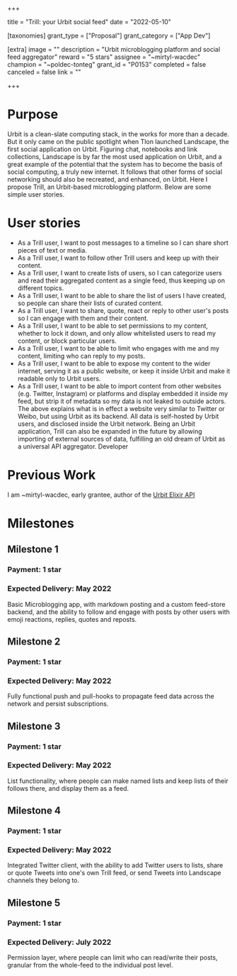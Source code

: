 +++

title = "Trill: your Urbit social feed"
date = "2022-05-10"

[taxonomies]
grant_type = ["Proposal"]
grant_category = ["App Dev"]

[extra]
image = ""
description = "Urbit microblogging platform and social feed aggregator"
reward = "5 stars"
assignee = "~mirtyl-wacdec"
champion = "~poldec-tonteg"
grant_id = "P0153"
completed = false
canceled = false
link = ""

+++
# Purpose
Urbit is a clean-slate computing stack, in the works for more than a decade. But it only came on the public spotlight when Tlon launched Landscape, the first social application on Urbit. Figuring chat, notebooks and link collections, Landscape is by far the most used application on Urbit, and a great example of the potential that the system has to become the basis of social computing, a truly new internet.
It follows that other forms of social networking should also be recreated, and enhanced, on Urbit. Here I propose Trill, an Urbit-based microblogging platform. Below are some simple user stories.

# User stories
- As a Trill user, I want to post messages to a timeline so I can share short pieces of text or media.
- As a Trill user, I want to follow other Trill users and keep up with their content.
- As a Trill user, I want to create lists of users, so I can categorize users and read their aggregated content as a single feed, thus keeping up on different topics.
- As a Trill user, I want to be able to share the list of users I have created, so people can share their lists of curated content.
- As a Trill user, I want to share, quote, react or reply to other user's posts so I can engage with them and their content.
- As a Trill user, I want to be able to set permissions to my content, whether to lock it down, and only allow whitelisted users to read my content, or block particular users.
- As a Trill user, I want to be able to limit who engages with me and my content, limiting who can reply to my posts.
- As a Trill user, I want to be able to expose my content to the wider internet, serving it as a public website, or keep it inside Urbit and make it readable only to Urbit users.
- As a Trill user, I want to be able to import content from other websites (e.g. Twitter, Instagram) or platforms and display embedded it inside my feed, but strip it of metadata so my data is not leaked to outside actors.
The above explains what is in effect a website very similar to Twitter or Weibo, but using Urbit as its backend. All data is self-hosted by Urbit users, and disclosed inside the Urbit network. Being an Urbit application, Trill can also be expanded in the future by allowing importing of external sources of data, fulfilling an old dream of Urbit as a universal API aggregator.
Developer

# Previous Work
I am ~mirtyl-wacdec, early grantee, author of the [Urbit Elixir API](https://github.com/mirtyl-wacdec/urbit_ex)

# Milestones
## Milestone 1
### Payment: 1 star
### Expected Delivery: May 2022
Basic Microblogging app, with markdown posting and a custom feed-store backend, and the ability to follow and engage with posts by other users with emoji reactions, replies, quotes and reposts.

## Milestone 2
### Payment: 1 star
### Expected Delivery: May 2022
Fully functional push and pull-hooks to propagate feed data across the network and persist subscriptions.

## Milestone 3
### Payment: 1 star
### Expected Delivery: May 2022
List functionality, where people can make named lists and keep lists of their follows there, and display them as a feed.

## Milestone 4
### Payment: 1 star
### Expected Delivery: May 2022
Integrated Twitter client, with the ability to add Twitter users to lists, share or quote Tweets into one's own Trill feed, or send Tweets into Landscape channels they belong to.

## Milestone 5
### Payment: 1 star
### Expected Delivery: July 2022
Permission layer, where people can limit who can read/write their posts, granular from the whole-feed to the individual post level.
